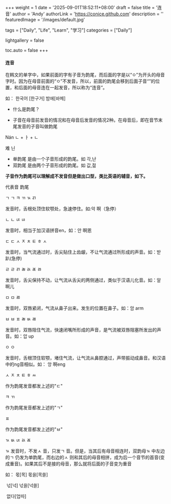 +++
weight = 1
date = '2025-09-01T18:52:11+08:00'
draft = false
title = '连音'
author = 'Andy'
authorLink = 'https://conice.github.com'
description = ''
featuredImage = '/images/default.jpg'

tags = ["Daily", "Life", "Learn", "学习"]
categories = ["Daily"]

lightgallery = false

toc.auto = false
+++

#### 连音

在韩文的单字中，如果前面的字有子音为韵尾，而后面的字是以“ㅇ”为开头的母音字时。因为在母音前面的“ㅇ”不发音，所以，前面的韵尾会移到后面子音“”的位置，和后面的母音连在一起发音，所以称为“连音”。

如：  한국어 [한구거]    밤에[바메]

* 什么是韵尾？

* 子音在母音前发音的情况和在母音后发音的情况2种。在母音后，即在音节末尾发音的子音叫做韵尾

Nán     	ㄴ + ㅏ + ㄴ 

难					닌 

* 单韵尾 是由一个子音形成的韵尾。如 각,난 
* 双韵尾 是由两个子音形成的韵尾。如 값,젊



**子音作为韵尾可以理解成不发音但是做出口型，类比英语的辅音，如下。**

代表音    韵尾



ㄱ			ㄱ ㅋ ㄲ ㄳ ㄺ 

发音时，舌根处顶住软颚处，急速停住。如:악  啊（急停）



ㄴ			ㄴ ㄵ ㄶ 

发音时，相当于加汉语拼音en，如：안   啊恩



ㄷ			ㄷ ㅅ ㅈ ㅊ ㅌ ㅎ ㅅ 

发音时，当气流通过时，舌尖贴住上齿龈，不让气流通过所形成的声音。如：받  趴(急停)



ㄹ			ㄹ ㄺ ㄼ ㄽ ㄾ ㅀ 

发音时，舌尖保持不动，让气流从舌尖的两侧通过，类似于汉语儿化音。如：알  啊儿



ㅁ			ㅁ ㄻ 

发音时，双唇紧闭，气流从鼻子出来。发生的位置在鼻子。如：암  arm



ㅂ			ㅂ ㅍ ㄼ ㅄ ㄿ 

发音时，双唇阻住气流，快速闭嘴所形成的声音，是气流被双唇阻塞所发出的声音。如：압  up



ㅇ			ㅇ 

发音时，舌根顶住软颚，堵住气流，让气流从鼻腔通过，声带振动成鼻音。和汉语中的ng音相似。如： 앙  啊eng



ㅅ ㅈ ㅊ ㅌ ㅎ ㅆ 

作为韵尾发音都发上述的"ㄷ"

ㅋ ㄲ 

作为韵尾发音都发上述的"ㄱ"

ㅍ 

作为韵尾发音都发上述的"ㅂ"



ㄳ ㅄ ㄵ ㄽ ㄾ 

ㄳ 发音时，不发ㅅ 音，只发ㄱ 音。但是，当其后有母音相连时，双韵母ㄳ 中左边的ㄱ 仍发为单韵尾，而右边的ㅅ 则和其后的母音相拼，成为后一个音节的首音(变成重音)。如果其后不是接的母音，那么就将后面的子音变为重音

如： 몫[목]   몫을[목쓸]

​		 넋[넉]   넋을[넉쓸]

​		 없다[업따]





